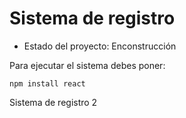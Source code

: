# Sistema de registro

- Estado del proyecto: Enconstrucción

Para ejecutar el sistema debes poner:

`npm install react`

Sistema de registro 2

